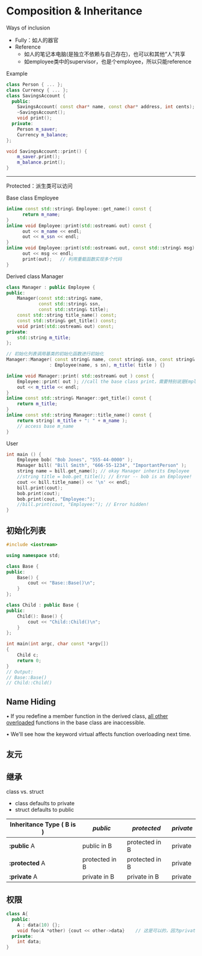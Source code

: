 

# Composition & Inheritance

Ways of inclusion

* Fully：如人的器官
* Reference
    * 如人的笔记本电脑(是独立不依赖与自己存在)，也可以和其他“人”共享
    * 如employee类中的supervisor，也是个employee，所以只能reference

Example

```cpp
class Person { ... };
class Currency { ... };
class SavingsAccount {
  public:
    SavingsAccount( const char* name, const char* address, int cents);
    ~SavingsAccount();
    void print();
  private:
    Person m_saver;
    Currency m_balance;
};

void SavingsAccount::print() {
    m_saver.print();
    m_balance.print();
}
```



---

Protected：派生类可以访问



Base class Employee

```cpp
inline const std::string& Employee::get_name() const {
      return m_name;
}
inline void Employee::print(std::ostream& out) const {
      out << m_name << endl;
      out << m_ssn << endl;
}
inline void Employee::print(std::ostream& out, const std::string& msg) const {
      out << msg << endl;
      print(out);	// 利用重载函数实现多个代码
}
```

Derived class Manager

```cpp
class Manager : public Employee {
public:
    Manager(const std::string& name,
            const std::string& ssn,
            const std::string& title);
    const std::string title_name() const;
    const std::string& get_title() const;
    void print(std::ostream& out) const;
private:
    std::string m_title;
};

// 初始化列表调用基类的初始化函数进行初始化
Manager::Manager( const string& name, const string& ssn, const string& title = "" )  // 这个默认参数可以写在def也可以写在decl，但是只能写一个地方
                : Employee(name, s sn), m_title( title ) {}

inline void Manager::print( std::ostream& out ) const {
    Employee::print( out ); //call the base class print，需要特别说是Employee里的
    out << m_title << endl;
}
inline const std::string& Manager::get_title() const {
    return m_title;
}
inline const std::string Manager::title_name() const {
    return string( m_title + ": " + m_name );
    // access base m_name
}
```

User

```cpp
int main () {
    Employee bob( "Bob Jones", "555-44-0000" );
    Manager bill( "Bill Smith", "666-55-1234", "ImportantPerson" );
    string name = bill.get_name(); // okay Manager inherits Employee
    //string title = bob.get_title(); // Error -- bob is an Employee!
    cout << bill.title_name() << '\n' << endl;
    bill.print(cout);
    bob.print(cout);
    bob.print(cout, "Employee:");
    //bill.print(cout, "Employee:"); // Error hidden!
}
```



## 初始化列表

```cpp
#include <iostream>

using namespace std;

class Base {
public:
    Base() {
        cout << "Base::Base()\n";
    }
};

class Child : public Base {
public:
    Child(): Base() {
        cout << "Child::Child()\n";
    }
};

int main(int argc, char const *argv[])
{
    Child c;
    return 0;
}
// Output:
// Base::Base()
// Child::Child()
```

## Name Hiding

• If you redefine a member function in the derived class, <u>all other overloaded</u> functions in the base class are inaccessible.

• We'll see how the keyword virtual affects function overloading next time.



## 友元



## 继承

class vs. struct

- class defaults to private
- struct defaults to public

| Inheritance Type ( B is ) | *public*       | *protected*    | *private* |
| ------------------------- | -------------- | -------------- | --------- |
| **:public** A             | public in B    | protected in B | private   |
| **:protected** A          | protected in B | protected in B | private   |
| **:private** A            | private in B   | private in B   | private   |

## 权限

```cpp
class A{
  public:
    A : data(10) {};
    void foo(A *other) {cout << other->data}	// 这是可以的，因为private是相对类而言不是对对象而言
  private:
    int data;
}
```

